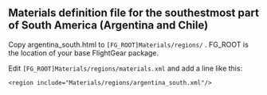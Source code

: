 ## Materials definition file for the southestmost part of South America (Argentina and Chile)

Copy argentina_south.html to `[FG_ROOT]Materials/regions/` . FG_ROOT is the location of your base FlightGear package.

Edit `[FG_ROOT]Materials/regions/materials.xml` and add a line like this:

```
<region include="Materials/regions/argentina_south.xml"/>
```
